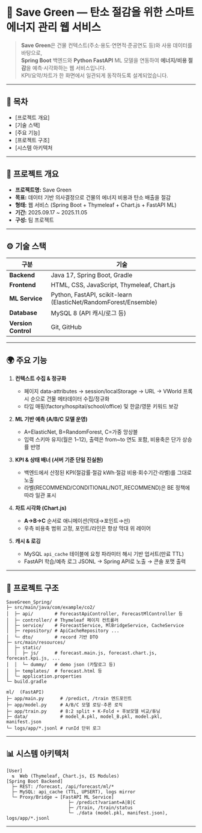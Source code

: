 
# 🌱 Save Green — 탄소 절감을 위한 스마트 에너지 관리 웹 서비스

> **Save Green**은 건물 컨텍스트(주소·용도·연면적·준공연도 등)와 사용 데이터를 바탕으로,  
> **Spring Boot** 백엔드와 **Python FastAPI** ML 모델을 연동하여 **에너지/비용 절감**을 예측·시각화하는 웹 서비스입니다.  
> KPI/요약/차트가 한 화면에서 일관되게 동작하도록 설계되었습니다.

---

## 🧭 목차
- [프로젝트 개요]
- [기술 스택]
- [주요 기능]
- [프로젝트 구조]
- [시스템 아키텍처
  
---

## 🚀 프로젝트 개요
- **프로젝트명:** Save Green  
- **목표:** 데이터 기반 의사결정으로 건물의 에너지 비용과 탄소 배출을 절감  
- **형태:** 웹 서비스 (Spring Boot + Thymeleaf + Chart.js + FastAPI ML)  
- **기간:** 2025.09.17 ~ 2025.11.05
- **구성:** 팀 프로젝트

---

## ⚙️ 기술 스택

| 구분 | 기술 |
|---|---|
| **Backend** | Java 17, Spring Boot, Gradle |
| **Frontend** | HTML, CSS, JavaScript, Thymeleaf, Chart.js |
| **ML Service** | Python, FastAPI, scikit-learn (ElasticNet/RandomForest/Ensemble) |
| **Database** | MySQL 8 (API 캐시/로그 등) |
| **Version Control** | Git, GitHub |

---

## 🌍 주요 기능
1. **컨텍스트 수집 & 정규화**  
   - 페이지 data-attributes → session/localStorage → URL → VWorld 프록시 순으로 건물 메타데이터 수집/정규화  
   - 타입 매핑(factory/hospital/school/office) 및 한글/영문 키워드 보강

2. **ML 기반 예측 (A/B/C 모델 운영)**  
   - A=ElasticNet, B=RandomForest, C=가중 앙상블  
   - 입력 스키마 유지(월은 1–12), 출력은 from~to 연도 포함, 비용축은 단가 상승률 반영

3. **KPI & 상태 배너 (서버 기준 단일 진실원)**  
   - 백엔드에서 산정된 KPI(절감률·절감 kWh·절감 비용·회수기간·라벨)를 그대로 노출  
   - 라벨(RECOMMEND/CONDITIONAL/NOT_RECOMMEND)은 BE 정책에 따라 일관 표시

4. **차트 시각화 (Chart.js)**  
   - **A→B→C** 순서로 애니메이션(막대→포인트→선)  
   - 우측 비용축 범위 고정, 포인트/라인은 항상 막대 위 레이어

5. **캐시 & 로깅**  
   - MySQL `api_cache` 테이블에 요청 파라미터 해시 기반 업서트(만료 TTL)  
   - FastAPI 학습/예측 로그 JSONL → Spring API로 노출 → 콘솔 포맷 출력

---

## 📁 프로젝트 구조
```text
SaveGreen_Spring/
├─ src/main/java/com/example/co2/
│  ├─ api/        # ForecastApiController, ForecastMlController 등
│  ├─ controller/ # Thymeleaf 페이지 컨트롤러
│  ├─ service/    # ForecastService, MlBridgeService, CacheService
│  ├─ repository/ # ApiCacheRepository ...
│  └─ dto/        # record 기반 DTO
├─ src/main/resources/
│  ├─ static/
│  │  ├─ js/      # forecast.main.js, forecast.chart.js, forecast.kpi.js, ...
│  │  └─ dummy/   # demo json (카탈로그 등)
│  ├─ templates/  # forecast.html 등
│  └─ application.properties
└─ build.gradle

ml/  (FastAPI)
├─ app/main.py      # /predict, /train 엔드포인트
├─ app/model.py     # A/B/C 모델 로딩·추론 로직
├─ app/train.py     # 8:2 split + K-Fold + 후보모델 비교/튜닝
├─ data/            # model_A.pkl, model_B.pkl, model.pkl, manifest.json
└─ logs/app/*.jsonl # runId 단위 로그
```

---

## 📊 시스템 아키텍처
```text
[User]
  ⇅  Web (Thymeleaf, Chart.js, ES Modules)
[Spring Boot Backend]
  ├─ REST: /forecast, /api/forecast/ml/*
  ├─ MySQL: api_cache (TTL, UPSERT), logs mirror
  └─ Proxy/Bridge → [FastAPI ML Service]
                       ├─ /predict?variant=A|B|C
                       ├─ /train, /train/status
                       └─ ./data (model.pkl, manifest.json), logs/app/*.jsonl
```
---
